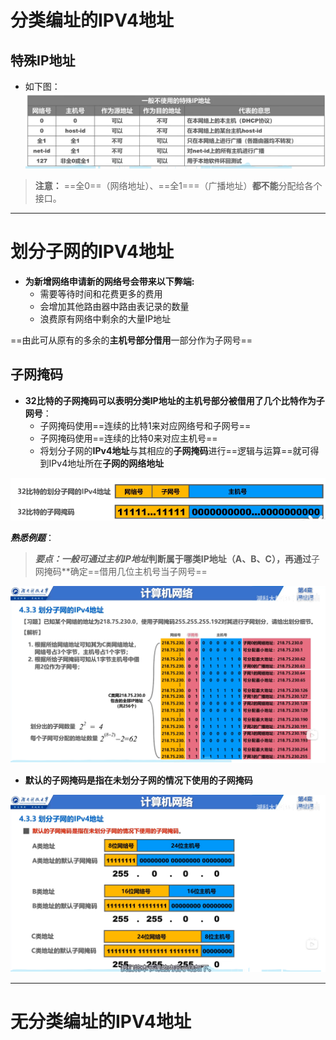 # 分类编址的IPV4地址
## 特殊IP地址
- 如下图：
![Alt](image.png)


> **注意：** ==全0==（网络地址）、==全1===（广播地址）**都不能**分配给各个接口。
***
# 划分子网的IPV4地址
- **为新增网络申请新的网络号会带来以下弊端:**
    - 需要等待时间和花费更多的费用
    - 会增加其他路由器中路由表记录的数量
    - 浪费原有网络中剩余的大量IP地址


==由此可从原有的多余的**主机号部分借用**一部分作为子网号==

## 子网掩码

- **32比特的子网掩码可以表明分类IP地址的主机号部分被借用了几个比特作为子网号**：
  - 子网掩码使用==连续的比特1来对应网络号和子网号==
  - 子网掩码使用==连续的比特0来对应主机号==
  - 将划分子网的**IPv4地址**与其相应的**子网掩码**进行==逻辑与运算==就可得到IPv4地址所在**子网的网络地址**

![Alt text](image-1.png)


***熟悉例题***：
> ***要点：***一般可通过**主机IP地址**判断属于哪类IP地址（A、B、C），再通过**子网掩码**确定==借用几位主机号当子网号==


![Alt text](image-2.png)

- **默认的子网掩码是指在未划分子网的情况下使用的子网掩码**

![Alt text](image-3.png)


***
# 无分类编址的IPV4地址



